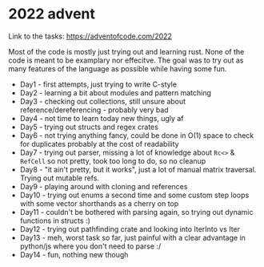 # 2022 advent

Link to the tasks: https://adventofcode.com/2022

Most of the code is mostly just trying out and learning rust. None of the code is meant to be
examplary nor effecitve. The goal was to try out as many features of the language as possible
while having some fun.

* Day1 - first attempts, just trying to write C-style
* Day2 - learning a bit about modules and pattern matching
* Day3 - checking out collections, still unsure about reference/dereferencing - probably very bad
* Day4 - not time to learn today new things, ugly af
* Day5 - trying out structs and regex crates
* Day6 - not trying anything fancy, could be done in O(1) space to check for duplicates probably at the cost of readability
* Day7 - trying out parser, missing a lot of knowledge about `Rc<>` & `RefCell` so not pretty, took too long to do, so no cleanup
* Day8 - "it ain't pretty, but it works", just a lot of manual matrix traversal. Trying out mutable refs.
* Day9 - playing around with cloning and references
* Day10 - trying out enums a second time and some custom step loops with some vector shorthands as a cherry on top
* Day11 - couldn't be bothered with parsing again, so trying out dynamic functions in structs :)
* Day12 - trying out pathfinding crate and looking into IterInto vs Iter
* Day13 - meh, worst task so far, just painful with a clear advantage in python/js where you don't need to parse :/
* Day14 - fun, nothing new though


